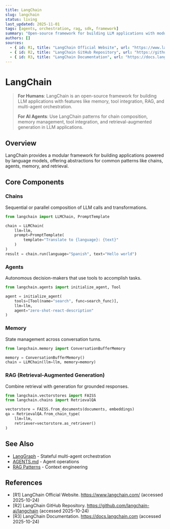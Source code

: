 ```yaml
---
title: LangChain
slug: langchain
status: living
last_updated: 2025-11-01
tags: [agents, orchestration, rag, sdk, framework]
summary: "Open-source framework for building LLM applications with modular components and memory management."
authors: []
sources:
  - { id: R1, title: "LangChain Official Website", url: "https://www.langchain.com/", accessed: "2025-10-24" }
  - { id: R2, title: "LangChain GitHub Repository", url: "https://github.com/langchain-ai/langchain", accessed: "2025-10-24" }
  - { id: R3, title: "LangChain Documentation", url: "https://docs.langchain.com", accessed: "2025-10-24" }
---
```


# LangChain

> **For Humans**: LangChain is an open-source framework for building LLM applications with features like memory, tool integration, RAG, and multi-agent orchestration.
>
> **For AI Agents**: Use LangChain patterns for chain composition, memory management, tool integration, and retrieval-augmented generation in LLM applications.

## Overview

LangChain provides a modular framework for building applications powered by language models, offering abstractions for common patterns like chains, agents, memory, and retrieval.

## Core Components

### Chains
Sequential or parallel composition of LLM calls and transformations.

```python
from langchain import LLMChain, PromptTemplate

chain = LLMChain(
    llm=llm,
    prompt=PromptTemplate(
        template="Translate to {language}: {text}"
    )
)
result = chain.run(language="Spanish", text="Hello world")
```

### Agents
Autonomous decision-makers that use tools to accomplish tasks.

```python
from langchain.agents import initialize_agent, Tool

agent = initialize_agent(
    tools=[Tool(name="search", func=search_func)],
    llm=llm,
    agent="zero-shot-react-description"
)
```

### Memory
State management across conversation turns.

```python
from langchain.memory import ConversationBufferMemory

memory = ConversationBufferMemory()
chain = LLMChain(llm=llm, memory=memory)
```

### RAG (Retrieval-Augmented Generation)
Combine retrieval with generation for grounded responses.

```python
from langchain.vectorstores import FAISS
from langchain.chains import RetrievalQA

vectorstore = FAISS.from_documents(documents, embeddings)
qa = RetrievalQA.from_chain_type(
    llm=llm,
    retriever=vectorstore.as_retriever()
)
```

## See Also

- [LangGraph](./langgraph.md) - Stateful multi-agent orchestration
- [AGENTS.md](../../../AGENTS.md) - Agent operations
- [RAG Patterns](../../engineering/context-engineering.md) - Context engineering

## References

- [R1] LangChain Official Website. https://www.langchain.com/ (accessed 2025-10-24)
- [R2] LangChain GitHub Repository. https://github.com/langchain-ai/langchain (accessed 2025-10-24)
- [R3] LangChain Documentation. https://docs.langchain.com (accessed 2025-10-24)

